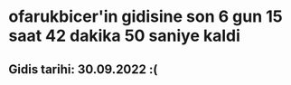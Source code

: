 # ofarukbicer'in gidisine son 6 gun 15 saat 42 dakika 50 saniye kaldi

## Gidis tarihi: 30.09.2022 :(